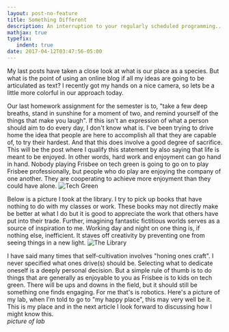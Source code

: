 ```yaml
---
layout: post-no-feature
title: Something Different
description: An interruption to your regularly scheduled programming...
mathjax: true
typefix:
   indent: true
date: 2017-04-12T03:47:56-05:00
---
```


My last posts have taken a close look at what is our place as a species. But what is the point of using an online blog
if all my ideas are going to be articulated as text? I recently got my hands on a nice camera, so lets be a little more
colorful in our approach today. 

Our last homework assignment for the semester is to, "take a few deep breaths, stand in sunshine for a moment of two, and remind yourself of the things that make you laugh". If this isn't an expression of what a person should aim to do every day, I don't know what is. I've been trying to drive home the idea that people are here to accomplish all that they are capable of, to try their hardest. And that this does involve a good degree of sacrifice. This will be the post where I qualify this statement by also saying that life is meant to be enjoyed. In other words, hard work and enjoyment can go hand in hand. Nobody playing Frisbee on tech green is going to go on to play Frisbee professionally, but people who do play are enjoying the company of one another. They are cooperating to achieve more enjoyment than they could have alone. 
![Tech Green]({{site.url}}/images/techgreen.jpg)


Below is a picture I took at the library. I try to pick up books that have nothing to do with my classes or work. These books may not directly make be better at what I do but it is good to appreciate the work that others have put into their trade. Further, imagining fantastic fictitious worlds serves as a source of inspiration to me. Working day and night on one thing is, if nothing else, inefficient. It staves off creativity by preventing one from seeing things in a new light. 
![The Library]({{site.url}}/images/books.jpg)

I have said many times that self-cultivation involves "honing ones craft".  I never specified what ones drive(s) should be. Selecting what to dedicate oneself is a deeply personal decision. But a simple rule of thumb is to do things that are generally as enjoyable to you as Frisbee is to kids on tech green. There will be ups and downs in the field, but it should still be something one finds engaging. For me that's is robotics. Here's a picture of my lab, when I'm told to go to "my happy place", this may very well be it. This is my place and in the next article I look forward to discussing how I might know this.  
*picture of lab*
